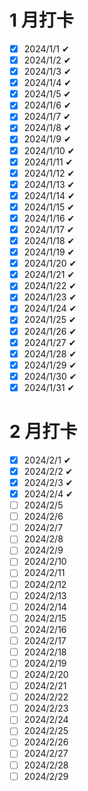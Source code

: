 # 1 月打卡

- [x] 2024/1/1 ✔
- [x] 2024/1/2 ✔
- [x] 2024/1/3 ✔
- [x] 2024/1/4 ✔
- [x] 2024/1/5 ✔
- [x] 2024/1/6 ✔
- [x] 2024/1/7 ✔
- [x] 2024/1/8 ✔
- [x] 2024/1/9 ✔
- [x] 2024/1/10 ✔
- [x] 2024/1/11 ✔
- [x] 2024/1/12 ✔
- [x] 2024/1/13 ✔
- [x] 2024/1/14 ✔
- [x] 2024/1/15 ✔
- [x] 2024/1/16 ✔
- [x] 2024/1/17 ✔
- [x] 2024/1/18 ✔
- [x] 2024/1/19 ✔
- [x] 2024/1/20 ✔
- [x] 2024/1/21 ✔
- [x] 2024/1/22 ✔
- [x] 2024/1/23 ✔
- [x] 2024/1/24 ✔
- [x] 2024/1/25 ✔
- [x] 2024/1/26 ✔
- [x] 2024/1/27 ✔
- [x] 2024/1/28 ✔
- [x] 2024/1/29 ✔
- [x] 2024/1/30 ✔
- [x] 2024/1/31 ✔

# 2 月打卡

- [x] 2024/2/1 ✔
- [x] 2024/2/2 ✔
- [x] 2024/2/3 ✔
- [x] 2024/2/4 ✔
- [ ] 2024/2/5
- [ ] 2024/2/6
- [ ] 2024/2/7
- [ ] 2024/2/8
- [ ] 2024/2/9
- [ ] 2024/2/10
- [ ] 2024/2/11
- [ ] 2024/2/12
- [ ] 2024/2/13
- [ ] 2024/2/14
- [ ] 2024/2/15
- [ ] 2024/2/16
- [ ] 2024/2/17
- [ ] 2024/2/18
- [ ] 2024/2/19
- [ ] 2024/2/20
- [ ] 2024/2/21
- [ ] 2024/2/22
- [ ] 2024/2/23
- [ ] 2024/2/24
- [ ] 2024/2/25
- [ ] 2024/2/26
- [ ] 2024/2/27
- [ ] 2024/2/28
- [ ] 2024/2/29
